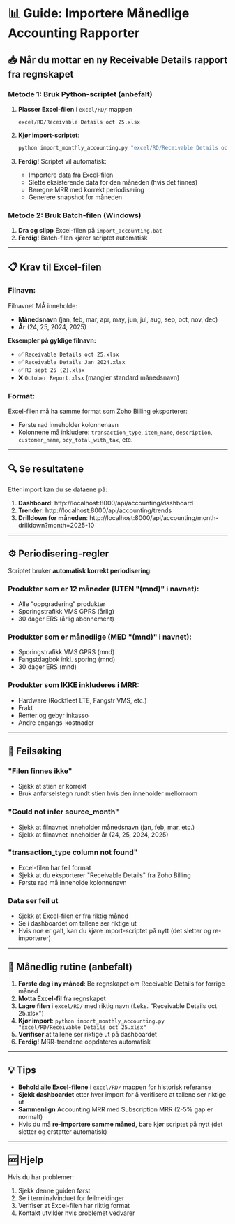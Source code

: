 # 📊 Guide: Importere Månedlige Accounting Rapporter

## 📥 Når du mottar en ny Receivable Details rapport fra regnskapet

### Metode 1: Bruk Python-scriptet (anbefalt)

1. **Plasser Excel-filen** i `excel/RD/` mappen
   ```
   excel/RD/Receivable Details oct 25.xlsx
   ```

2. **Kjør import-scriptet**:
   ```bash
   python import_monthly_accounting.py "excel/RD/Receivable Details oct 25.xlsx"
   ```

3. **Ferdig!** Scriptet vil automatisk:
   - Importere data fra Excel-filen
   - Slette eksisterende data for den måneden (hvis det finnes)
   - Beregne MRR med korrekt periodisering
   - Generere snapshot for måneden

### Metode 2: Bruk Batch-filen (Windows)

1. **Dra og slipp** Excel-filen på `import_accounting.bat`
2. **Ferdig!** Batch-filen kjører scriptet automatisk

---

## 📋 Krav til Excel-filen

### Filnavn:
Filnavnet MÅ inneholde:
- **Månedsnavn** (jan, feb, mar, apr, may, jun, jul, aug, sep, oct, nov, dec)
- **År** (24, 25, 2024, 2025)

**Eksempler på gyldige filnavn:**
- ✅ `Receivable Details oct 25.xlsx`
- ✅ `Receivable Details Jan 2024.xlsx`
- ✅ `RD sept 25 (2).xlsx`
- ❌ `October Report.xlsx` (mangler standard månedsnavn)

### Format:
Excel-filen må ha samme format som Zoho Billing eksporterer:
- Første rad inneholder kolonnenavn
- Kolonnene må inkludere: `transaction_type`, `item_name`, `description`, `customer_name`, `bcy_total_with_tax`, etc.

---

## 🔍 Se resultatene

Etter import kan du se dataene på:

1. **Dashboard**: http://localhost:8000/api/accounting/dashboard
2. **Trender**: http://localhost:8000/api/accounting/trends
3. **Drilldown for måneden**: http://localhost:8000/api/accounting/month-drilldown?month=2025-10

---

## ⚙️ Periodisering-regler

Scriptet bruker **automatisk korrekt periodisering**:

### Produkter som er 12 måneder (UTEN "(mnd)" i navnet):
- Alle "oppgradering" produkter
- Sporingstrafikk VMS GPRS (årlig)
- 30 dager ERS (årlig abonnement)

### Produkter som er månedlige (MED "(mnd)" i navnet):
- Sporingstrafikk VMS GPRS (mnd)
- Fangstdagbok inkl. sporing (mnd)
- 30 dager ERS (mnd)

### Produkter som IKKE inkluderes i MRR:
- Hardware (Rockfleet LTE, Fangstr VMS, etc.)
- Frakt
- Renter og gebyr inkasso
- Andre engangs-kostnader

---

## 🔧 Feilsøking

### "Filen finnes ikke"
- Sjekk at stien er korrekt
- Bruk anførselstegn rundt stien hvis den inneholder mellomrom

### "Could not infer source_month"
- Sjekk at filnavnet inneholder månedsnavn (jan, feb, mar, etc.)
- Sjekk at filnavnet inneholder år (24, 25, 2024, 2025)

### "transaction_type column not found"
- Excel-filen har feil format
- Sjekk at du eksporterer "Receivable Details" fra Zoho Billing
- Første rad må inneholde kolonnenavn

### Data ser feil ut
- Sjekk at Excel-filen er fra riktig måned
- Se i dashboardet om tallene ser riktige ut
- Hvis noe er galt, kan du kjøre import-scriptet på nytt (det sletter og re-importerer)

---

## 📅 Månedlig rutine (anbefalt)

1. **Første dag i ny måned**: Be regnskapet om Receivable Details for forrige måned
2. **Motta Excel-fil** fra regnskapet
3. **Lagre filen** i `excel/RD/` med riktig navn (f.eks. "Receivable Details oct 25.xlsx")
4. **Kjør import**: `python import_monthly_accounting.py "excel/RD/Receivable Details oct 25.xlsx"`
5. **Verifiser** at tallene ser riktige ut på dashboardet
6. **Ferdig!** MRR-trendene oppdateres automatisk

---

## 💡 Tips

- **Behold alle Excel-filene** i `excel/RD/` mappen for historisk referanse
- **Sjekk dashboardet** etter hver import for å verifisere at tallene ser riktige ut
- **Sammenlign** Accounting MRR med Subscription MRR (2-5% gap er normalt)
- Hvis du må **re-importere samme måned**, bare kjør scriptet på nytt (det sletter og erstatter automatisk)

---

## 🆘 Hjelp

Hvis du har problemer:
1. Sjekk denne guiden først
2. Se i terminalvinduet for feilmeldinger
3. Verifiser at Excel-filen har riktig format
4. Kontakt utvikler hvis problemet vedvarer
